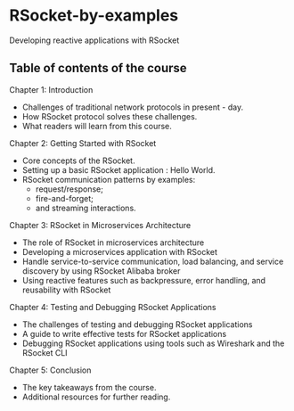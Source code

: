 # RSocket-by-examples
Developing reactive applications with RSocket

## Table of contents of the course
  
Chapter 1: Introduction

- Challenges of traditional network protocols in present - day.
- How RSocket protocol solves these challenges.
- What readers will learn from this course.

Chapter 2: Getting Started with RSocket

- Core concepts of the RSocket.
- Setting up a basic RSocket application : Hello World.
- RSocket communication patterns by examples:
	- request/response;
	- fire-and-forget;
	- and streaming interactions.

Chapter 3: RSocket in Microservices Architecture

- The role of RSocket in microservices architecture
- Developing a microservices application with RSocket
- Handle service-to-service communication, load balancing, and service discovery by using RSocket Alibaba broker
- Using reactive features such as backpressure, error handling, and reusability with RSocket

Chapter 4: Testing and Debugging RSocket Applications

- The challenges of testing and debugging RSocket applications
- A guide to write effective tests for RSocket applications
- Debugging RSocket applications using tools such as Wireshark and the RSocket CLI

Chapter 5: Conclusion

- The key takeaways from the course.
- Additional resources for further reading.